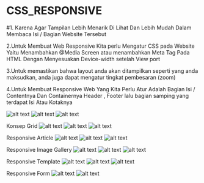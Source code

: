 # CSS_RESPONSIVE
#1. Karena Agar Tampilan Lebih Menarik Di Lihat Dan Lebih Mudah Dalam Membaca Isi / Bagian Website Tersebut

2.Untuk Membuat Web Responsive Kita perlu Mengatur CSS pada Website Yaitu Menambahkan @Media Screen atau menambahkan Meta Tag Pada
HTML Dengan Menyesuakan Device-width setelah View port

3.Untuk memastikan bahwa layout anda akan ditampilkan seperti yang anda maksudkan, anda juga dapat mengatur tingkat pembesaran (zoom)

4.Untuk Membuat Responsive Web Yang Kita Perlu Atur Adalah Bagian Isi / Contentnya Dan Containernya Header , Footer lalu bagian samping 
yang terdapat Isi Atau Kotaknya

![alt text](https://github.com/gigihsamudra/Tugas-Sekolah-5-/blob/master/Hasil%201%20(1).PNG)
![alt text](https://github.com/gigihsamudra/Tugas-Sekolah-5-/blob/master/Hasil%201%20(2).PNG)
![alt text](https://github.com/gigihsamudra/Tugas-Sekolah-5-/blob/master/Hasil%201%20(3).PNG)

Konsep Grid
![alt text](https://github.com/gigihsamudra/Tugas-Sekolah-5-/blob/master/Hasil%202%20(1).PNG) 
![alt text](https://github.com/gigihsamudra/Tugas-Sekolah-5-/blob/master/Hasil%202%20(2).PNG)
![alt text](https://github.com/gigihsamudra/Tugas-Sekolah-5-/blob/master/Hasil%202%20(3).PNG)

Responsive Article
![alt text](https://github.com/gigihsamudra/Tugas-Sekolah-5-/blob/master/Hasil%203%20(1).PNG)
![alt text](https://github.com/gigihsamudra/Tugas-Sekolah-5-/blob/master/Hasil%203%20(2).PNG)
![alt text](https://github.com/gigihsamudra/Tugas-Sekolah-5-/blob/master/Hasil%203%20(3).PNG)

Responsive Image Gallery
![alt text](https://github.com/gigihsamudra/Tugas-Sekolah-5-/blob/master/Hasil%204%20(1).PNG)
![alt text](https://github.com/gigihsamudra/Tugas-Sekolah-5-/blob/master/Hasil%204%20(2).PNG)
![alt text](https://github.com/gigihsamudra/Tugas-Sekolah-5-/blob/master/Hasil%204%20(3).PNG)

Responsive Template
![alt text](https://github.com/gigihsamudra/Tugas-Sekolah-5-/blob/master/Hasil%205%20(1).PNG)
![alt text](https://github.com/gigihsamudra/Tugas-Sekolah-5-/blob/master/Hasil%205%20(2).PNG)
![alt text](https://github.com/gigihsamudra/Tugas-Sekolah-5-/blob/master/Hasil%205%20(3).PNG)

Responsive Form
![alt text](https://github.com/gigihsamudra/Tugas-Sekolah-5-/blob/master/Hasil%206%20(1).PNG)
![alt text](https://github.com/gigihsamudra/Tugas-Sekolah-5-/blob/master/Hasil%206%20(2).PNG)
